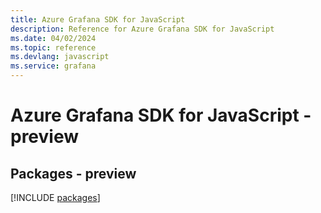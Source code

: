 ```yaml
---
title: Azure Grafana SDK for JavaScript
description: Reference for Azure Grafana SDK for JavaScript
ms.date: 04/02/2024
ms.topic: reference
ms.devlang: javascript
ms.service: grafana
---
```

# Azure Grafana SDK for JavaScript - preview
## Packages - preview
[!INCLUDE [packages](grafana-index.md)]